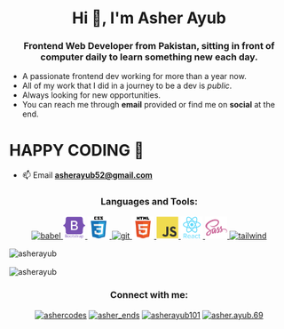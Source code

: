 <h1 align="center">Hi 👋, I'm Asher Ayub</h1>
<h3 align="center">Frontend Web Developer from Pakistan, sitting in front of computer daily to learn something new each day.</h3>
<ul>
<li>A passionate frontend dev working for more than a year now. </li> 
<li>All of my work that I did in a journey to be a dev is <em>public</em>. </li>
<li>Always looking for new opportunities. </li>
<li>You can reach me through <b>email</b> provided or find me on <b>social</b> at the end. </li>
</ul>
<h1>HAPPY CODING 🙂</h1>


- 📫 Email **asherayub52@gmail.com**

<h3 align="center">Languages and Tools:</h3>
<p align="center"> <a href="https://babeljs.io/" target="_blank" rel="noreferrer"> <img src="https://www.vectorlogo.zone/logos/babeljs/babeljs-icon.svg" alt="babel" width="40" height="40"/> </a> <a href="https://getbootstrap.com" target="_blank" rel="noreferrer"> <img src="https://raw.githubusercontent.com/devicons/devicon/master/icons/bootstrap/bootstrap-plain-wordmark.svg" alt="bootstrap" width="40" height="40"/> </a> <a href="https://www.w3schools.com/css/" target="_blank" rel="noreferrer"> <img src="https://raw.githubusercontent.com/devicons/devicon/master/icons/css3/css3-original-wordmark.svg" alt="css3" width="40" height="40"/> </a> <a href="https://git-scm.com/" target="_blank" rel="noreferrer"> <img src="https://www.vectorlogo.zone/logos/git-scm/git-scm-icon.svg" alt="git" width="40" height="40"/> </a> <a href="https://www.w3.org/html/" target="_blank" rel="noreferrer"> <img src="https://raw.githubusercontent.com/devicons/devicon/master/icons/html5/html5-original-wordmark.svg" alt="html5" width="40" height="40"/> </a> <a href="https://developer.mozilla.org/en-US/docs/Web/JavaScript" target="_blank" rel="noreferrer"> <img src="https://raw.githubusercontent.com/devicons/devicon/master/icons/javascript/javascript-original.svg" alt="javascript" width="40" height="40"/> </a> <a href="https://reactjs.org/" target="_blank" rel="noreferrer"> <img src="https://raw.githubusercontent.com/devicons/devicon/master/icons/react/react-original-wordmark.svg" alt="react" width="40" height="40"/> </a> <a href="https://sass-lang.com" target="_blank" rel="noreferrer"> <img src="https://raw.githubusercontent.com/devicons/devicon/master/icons/sass/sass-original.svg" alt="sass" width="40" height="40"/> </a> <a href="https://tailwindcss.com/" target="_blank" rel="noreferrer"> <img src="https://www.vectorlogo.zone/logos/tailwindcss/tailwindcss-icon.svg" alt="tailwind" width="40" height="40"/> </a> </p>

<p><img align="center" src="https://github-readme-stats.vercel.app/api/top-langs?username=asherayub&show_icons=true&locale=en&layout=compact" alt="asherayub" /></p>

<p><img align="center" src="https://github-readme-streak-stats.herokuapp.com/?user=asherayub&" alt="asherayub" /></p>

<h3 align="center">Connect with me:</h3>
<p align="center">
<a href="https://codepen.io/ashercodes" target="blank"><img align="center" src="https://raw.githubusercontent.com/rahuldkjain/github-profile-readme-generator/master/src/images/icons/Social/codepen.svg" alt="ashercodes" height="30" width="40" /></a>
<a href="https://twitter.com/asher_ends" target="blank"><img align="center" src="https://raw.githubusercontent.com/rahuldkjain/github-profile-readme-generator/master/src/images/icons/Social/twitter.svg" alt="asher_ends" height="30" width="40" /></a>
<a href="https://linkedin.com/in/asherayub101" target="blank"><img align="center" src="https://raw.githubusercontent.com/rahuldkjain/github-profile-readme-generator/master/src/images/icons/Social/linked-in-alt.svg" alt="asherayub101" height="30" width="40" /></a>
<a href="https://fb.com/asher.ayub.69" target="blank"><img align="center" src="https://raw.githubusercontent.com/rahuldkjain/github-profile-readme-generator/master/src/images/icons/Social/facebook.svg" alt="asher.ayub.69" height="30" width="40" /></a>
</p>


